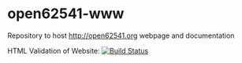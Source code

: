 # open62541-www
Repository to host http://open62541.org webpage and documentation

HTML Validation of Website: [![Build Status](https://travis-ci.org/open62541/open62541-www.svg?branch=gh-pages)](https://travis-ci.org/open62541/open62541-www)
